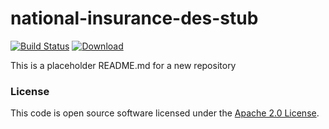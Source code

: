 
# national-insurance-des-stub

[![Build Status](https://travis-ci.org/hmrc/national-insurance-des-stub.svg?branch=master)](https://travis-ci.org/hmrc/national-insurance-des-stub) [ ![Download](https://api.bintray.com/packages/hmrc/releases/national-insurance-des-stub/images/download.svg) ](https://bintray.com/hmrc/releases/national-insurance-des-stub/_latestVersion)

This is a placeholder README.md for a new repository

### License

This code is open source software licensed under the [Apache 2.0 License]("http://www.apache.org/licenses/LICENSE-2.0.html").
    